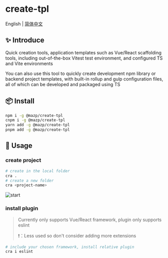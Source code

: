 # create-tpl

English | [简体中文](./README-zh.md)

## ✨ Introduce

Quick creation tools, application templates such as Vue/React scaffolding tools, including out-of-the-box Vitest test environment, and configured TS and Vite environments

You can also use this tool to quickly create development npm library or backend project templates, with built-in rollup and gulp configuration files, all of which can be developed and packaged using TS



## 📦 Install

```bash
npm i -g @mazp/create-tpl
cnpm i -g @mazp/create-tpl
yarn add -g @mazp/create-tpl
pnpm add -g @mazp/create-tpl
```



## 🔨 Usage

### create project

```bash
# create in the local folder
cra .
# create a new folder
cra <project-name>
```

![start](assets/README.assets/start.gif)

### install plugin

>   Currently only supports Vue/React framework, plugin  only supports eslint
>
>   ❗：Less used so don't consider adding more extensions

```bash
# include your chosen framework, install relative plugin
cra i eslint
```





